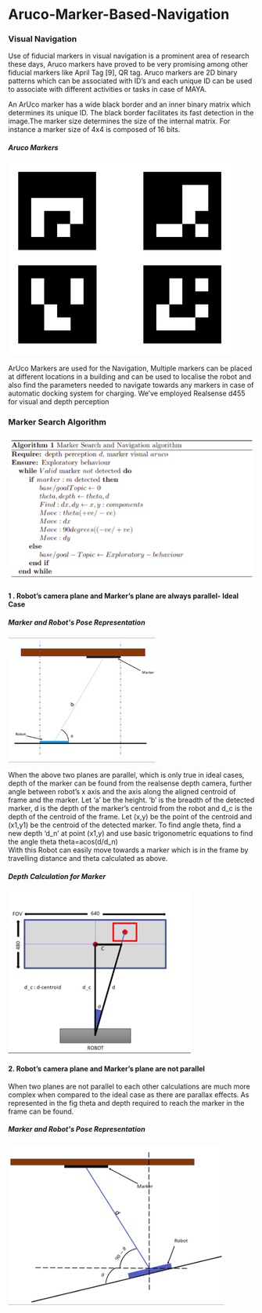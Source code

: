 # Aruco-Marker-Based-Navigation

###  Visual Navigation

Use of fiducial markers in visual navigation is a prominent area of research these days, Aruco markers have proved to be very promising among other fiducial markers like April Tag [9], QR tag. Aruco markers are 2D binary patterns which can be associated with ID’s and each unique ID can be used to associate with different activities or tasks in case of MAYA. 

An ArUco marker has a wide black border and an inner binary matrix which determines its  unique ID. The black border facilitates its fast detection in the image.The marker size determines the size of the internal matrix. For instance a marker size of 4x4 is composed of 16 bits.


#####     Aruco Markers
![image](https://github.com/MAYA-1-0/Aruco-Marker-Based-Navigation/blob/main/images/Screenshot%20from%202022-02-22%2022-21-32.png)

ArUco Markers are used for the Navigation, Multiple markers can be placed at different locations in a building and can be used to localise the robot and also find the parameters needed to navigate towards any markers in case of automatic docking system for charging. We’ve employed Realsense d455 for visual and depth perception

### Marker Search Algorithm
![img](https://github.com/MAYA-1-0/Aruco-Marker-Based-Navigation/blob/main/images/Screenshot%20from%202022-02-22%2023-20-04.png)

#### 1 . Robot’s camera plane and Marker’s plane are always parallel- Ideal Case

#####  Marker and Robot's Pose Representation
![img](https://github.com/MAYA-1-0/Aruco-Marker-Based-Navigation/blob/main/images/Screenshot%20from%202022-02-22%2022-50-32.png)


When the above two planes are parallel, which is only true in ideal cases, depth of the marker can be found from the realsense depth camera, further angle between robot’s x axis and the axis along the aligned centroid of frame and the marker. Let ‘a’ be the height. ‘b’ is the breadth of the detected marker, d is the depth of the marker’s centroid from the robot and d_c is the depth of the centroid of the frame. 
Let (x,y) be the point of the centroid and (x1,y1) be the centroid of the detected marker.
To find angle theta, find a new depth ‘d_n’ at point (x1,y) and use basic trigonometric equations to find the angle theta 
theta=acos(d/d_n)							
With this Robot can easily move towards a marker which is in the frame by travelling distance and theta calculated as above.

##### Depth Calculation for Marker
![img](https://github.com/MAYA-1-0/Aruco-Marker-Based-Navigation/blob/main/images/Screenshot%20from%202022-02-22%2022-53-43.png)


#### 2. Robot’s camera plane and  Marker’s plane are not parallel

When two planes are not parallel to each other calculations are much more complex when compared to the ideal case as there are parallax effects. As represented in the fig theta and depth required to reach the marker in the frame can be found.

#####  Marker and Robot's Pose Representation
![img](https://github.com/MAYA-1-0/Aruco-Marker-Based-Navigation/blob/main/images/Screenshot%20from%202022-02-22%2023-16-52.png)



